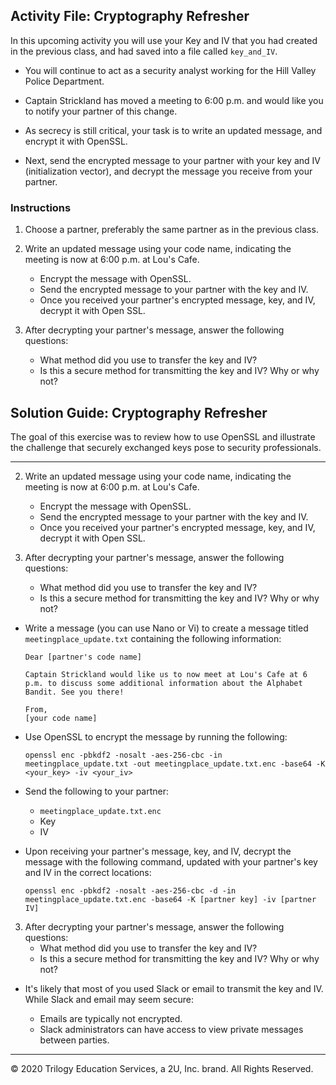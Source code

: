 ## Activity File: Cryptography Refresher

In this upcoming activity you will use your Key and IV that you had created in the previous class, and had saved into a file called `key_and_IV`. 

- You will continue to act as a security analyst working for the Hill Valley Police Department.

- Captain Strickland has moved a meeting to 6:00 p.m. and would like you to notify your partner of this change.

- As secrecy is still critical, your task is to write an updated message, and encrypt it with OpenSSL.

- Next, send the encrypted message to your partner with your key and IV (initialization vector), and decrypt the message you receive from your partner.

### Instructions

1. Choose a partner, preferably the same partner as in the previous class.

2. Write an updated message using your code name, indicating the meeting is now at 6:00 p.m. at Lou's Cafe.
    - Encrypt the message with OpenSSL.
    - Send the encrypted message to your partner with the key and IV.
    - Once you received your partner's encrypted message, key, and IV, decrypt it with Open SSL.

3. After decrypting your partner's message, answer the following questions:
    - What method did you use to transfer the key and IV?
    - Is this a secure method for transmitting the key and IV? Why or why not?

## Solution Guide: Cryptography Refresher
The goal of this exercise was to review how to use OpenSSL and illustrate the challenge that securely exchanged keys pose to security professionals.

---

2. Write an updated message using your code name, indicating the meeting is now at 6:00 p.m. at Lou's Cafe.
    - Encrypt the message with OpenSSL.
    - Send the encrypted message to your partner with the key and IV.
    - Once you received your partner's encrypted message, key, and IV, decrypt it with Open SSL.

3. After decrypting your partner's message, answer the following questions:
    - What method did you use to transfer the key and IV?
    - Is this a secure method for transmitting the key and IV? Why or why not?

- Write a message (you can use Nano or Vi) to create a message  titled `meetingplace_update.txt` containing the following information:

    ```
    Dear [partner's code name]

    Captain Strickland would like us to now meet at Lou's Cafe at 6 p.m. to discuss some additional information about the Alphabet Bandit. See you there!

    From, 
    [your code name]
    ```               
 - Use OpenSSL to encrypt the message by running the following:
 
    `openssl enc -pbkdf2 -nosalt -aes-256-cbc -in meetingplace_update.txt -out meetingplace_update.txt.enc -base64 -K <your_key> -iv <your_iv>`
               
 - Send the following to your partner:
      - `meetingplace_update.txt.enc`
      - Key
      - IV
     
- Upon receiving your partner's message, key, and IV, decrypt the message with the following command, updated with your partner's key and IV in the correct locations:

    `openssl enc -pbkdf2 -nosalt -aes-256-cbc -d -in meetingplace_update.txt.enc -base64 -K [partner key] -iv [partner IV]`
           
3. After decrypting your partner's message, answer the following questions:
    - What method did you use to transfer the key and IV?
    - Is this a secure method for transmitting the key and IV? Why or why not?

- It's likely that most of you used Slack or email to transmit the key and IV. While Slack and email may seem secure:
        
    - Emails are typically not encrypted.
    - Slack administrators can have access to view private messages between parties.

---

 © 2020 Trilogy Education Services, a 2U, Inc. brand. All Rights Reserved.

